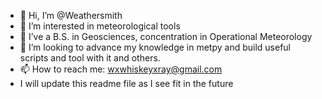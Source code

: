 - 👋 Hi, I’m @Weathersmith
- 👀 I’m interested in meteorological tools 
- 🌱 I’ve a B.S. in Geosciences, concentration in Operational Meteorology
- 💞️ I’m looking to advance my knowledge in metpy and build useful scripts and tool with it and others.
- 📫 How to reach me: wxwhiskeyxray@gmail.com
- I will update this readme file as I see fit in the future

<!---
Weathersmith/Weathersmith is a ✨ special ✨ repository because its `README.md` (this file) appears on your GitHub profile.
You can click the Preview link to take a look at your changes.
--->
